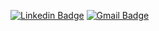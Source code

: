 [![Linkedin Badge](https://img.shields.io/badge/-LinkedIn-blue?style=flat-square&logo=Linkedin&logoColor=white&link=https://www.linkedin.com/in/kaue-gibelli//)](https://www.linkedin.com/in/kaue-gibelli/) 
[![Gmail Badge](https://img.shields.io/badge/-Gmail-c14438?style=flat-square&logo=Gmail&logoColor=white&link=mailto:kauegibelli0@gmail.com)](mailto:kauegibelli0@gmail.com)
